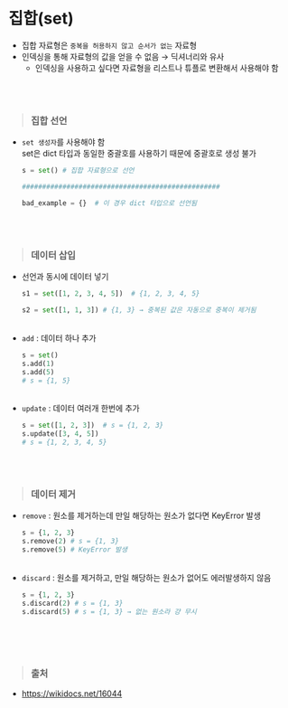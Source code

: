 # 집합(set)
- 집합 자료형은 ```중복을 허용하지 않고 순서가 없는``` 자료형
- 인덱싱을 통해 자료형의 값을 얻을 수 없음 → 딕셔너리와 유사
  - 인덱싱을 사용하고 싶다면 자료형을 리스트나 튜플로 변환해서 사용해야 함

<br><br>
> ### 집합 선언
- ```set 생성자```를 사용해야 함  
  set은 dict 타입과 동일한 중괄호를 사용하기 때문에 중괄호로 생성 불가
  ```python
  s = set() # 집합 자료형으로 선언
  
  #################################################
  
  bad_example = {}  # 이 경우 dict 타입으로 선언됨
  ```

<br><br>
> ### 데이터 삽입
- 선언과 동시에 데이터 넣기
  ```python
  s1 = set([1, 2, 3, 4, 5])  # {1, 2, 3, 4, 5}
  
  s2 = set([1, 1, 3]) # {1, 3} → 중복된 값은 자동으로 중복이 제거됨
  ```
  <br>
- ```add``` : 데이터 하나 추가
  ```python
  s = set()
  s.add(1)
  s.add(5)
  # s = {1, 5}
  ```
  <br>
- ```update``` : 데이터 여러개 한번에 추가
  ```python
  s = set([1, 2, 3])  # s = {1, 2, 3}
  s.update([3, 4, 5])
  # s = {1, 2, 3, 4, 5}
  ```

<br><br>
> ### 데이터 제거
- ```remove``` : 원소를 제거하는데 만일 해당하는 원소가 없다면 KeyError 발생
  ```python
  s = {1, 2, 3}
  s.remove(2) # s = {1, 3}
  s.remove(5) # KeyError 발생
  ```
  <br>
- ```discard``` : 원소를 제거하고, 만일 해당하는 원소가 없어도 에러발생하지 않음
  ```python
  s = {1, 2, 3}
  s.discard(2) # s = {1, 3}
  s.discard(5) # s = {1, 3} → 없는 원소라 걍 무시
  ```








<br><br><br>
> ### 출처
- https://wikidocs.net/16044
